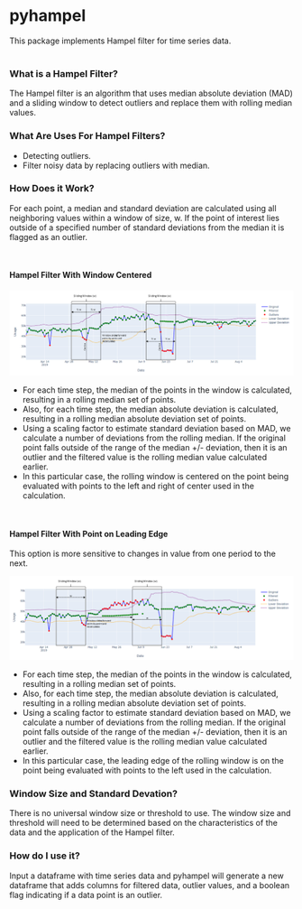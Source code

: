 # pyhampel

This package implements Hampel filter for time series data.  
<br>


### What is a Hampel Filter?
The Hampel filter is an algorithm that uses median absolute deviation (MAD) and a sliding window to detect outliers and replace them with rolling median values. 

### What Are Uses For Hampel Filters?
-   Detecting outliers.
-   Filter noisy data by replacing outliers with median.


### How Does it Work?
For each point, a median and standard deviation are calculated using all neighboring values within a window of size, w.  If the point of interest lies outside of a specified number of standard deviations from the median it is flagged as an outlier. 

<br>

#### Hampel Filter With Window Centered
![HampelFilterWindowCentered](img/Slide3a.PNG)

-   For each time step, the median of the points in the window is calculated, resulting in a rolling median set of points.
-   Also, for each time step, the median absolute deviation is calculated, resulting in a rolling median absolute deviation set of points.
-   Using a scaling factor to estimate standard deviation based on MAD, we calculate a number of deviations from the rolling median.  If the original point falls outside of the range of the median +/- deviation, then it is an outlier and the filtered value is the rolling median value calculated earlier.
-   In this particular case, the rolling window is centered on the point being evaluated with points to the left and right of center used in the calculation.


<br>

#### Hampel Filter With Point on Leading Edge
This option is more sensitive to changes in value from one period to the next.

![HampelFilterWindowCentered](img/Slide4a.PNG)

-   For each time step, the median of the points in the window is calculated, resulting in a rolling median set of points.
-   Also, for each time step, the median absolute deviation is calculated, resulting in a rolling median absolute deviation set of points.
-   Using a scaling factor to estimate standard deviation based on MAD, we calculate a number of deviations from the rolling median.  If the original point falls outside of the range of the median +/- deviation, then it is an outlier and the filtered value is the rolling median value calculated earlier.
-   In this particular case, the leading edge of the rolling window is on the point being evaluated with points to the left used in the calculation.



### Window Size and Standard Devation?
There is no universal window size or threshold to use.  The window size and threshold will need to be determined based on the characteristics of the data and the application of the Hampel filter.


### How do I use it?

Input a dataframe with time series data and pyhampel will generate a new dataframe that adds columns for filtered data, outlier values, and a boolean flag indicating if a data point is an outlier.

